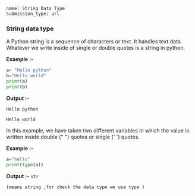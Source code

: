 ```ngMeta
name: String Data Type
submission_type: url
```

### String data type
 
A Python string is a sequence of characters or text. It handles text data. Whatever we write inside of single or double quotes is a string in python.

**Example :-**

```python
a= "Hello python"
b="Hello world"
print(a)
print(b)
 ```
**Output :-**

`Hello python`

`Hello world`

In this example, we have taken two different variables in which the value is written inside double (" ") quotes or single (' ') quotes.

**Example :-**
```python
a="hello"
print(type(a))
 ```
**Output :-**
`str`

`
(means string ,for check the data type we use type )
`
